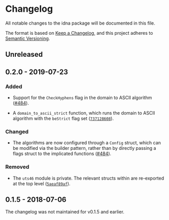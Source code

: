 # Changelog

All notable changes to the idna package will be documented in this file.

The format is based on [Keep a Changelog](https://keepachangelog.com/en/1.0.0/),
and this project adheres to [Semantic Versioning](https://semver.org/spec/v2.0.0.html).

## Unreleased

## 0.2.0 - 2019-07-23

### Added

* Support for the `CheckHyphens` flag in the domain to ASCII algorithm ([#484]).

* A `domain_to_ascii_strict` function, which runs the domain to ASCII algorithm
  with the `beStrict` flag set ([`737128608`]).

### Changed

* The algorithms are now configured through a `Config` struct, which
  can be modified via the builder pattern, rather than by directly passing
  a flags struct to the implicated functions ([#484]).

### Removed

* The `uts46` module is private. The relevant structs within are re-exported at
  the top level ([`5aeaf89af`]).

## 0.1.5 - 2018-07-06

The changelog was not maintained for v0.1.5 and earlier.

[#484]: https://github.com/servo/rust-url/pull/484

[`5aeaf89af`]: https://github.com/servo/rust-url/commit/5aeaf89afe43c78eef7c958b1089bd586f68c271
[`737128608`]: https://github.com/servo/rust-url/commit/7371286087b32d358610df1ad3a3b1f55f6836df